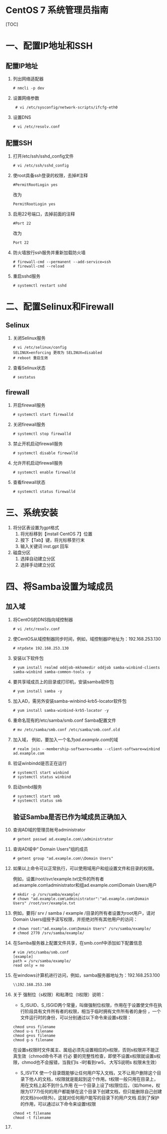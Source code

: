 # CentOS 7 系统管理员指南

[TOC]

# 	一、配置IP地址和SSH

## 配置IP地址

1. 列出网络适配器

   ```
   # nmcli -p dev
   ```

   

2. 设置网络参数 

   ```
    # vi /etc/sysconfig/network-scripts/ifcfg-eth0   
   ```

3. 设置DNS

   ```
   # vi /etc/resolv.conf
   ```
   
## 配置SSH

1. 打开/etc/ssh/sshd_config文件

   ```
   # vi /etc/ssh/sshd_config
   ```

2. 使root具备ssh登录的权限，去掉#注释

   ```
   #PermitRootLogin yes
   ```

   改为

   ```
   PermitRootLogin yes
   ```

3. 启用22号端口，去掉前面的注释

   ```
   #Port 22
   ```

   改为

   ```
   Port 22
   ```

4. 防火墙放行ssh服务并重新加载防火墙

   ```
   # firewall-cmd --permanent --add-service=ssh
   # firewall-cmd --reload
   ```

5. 重启sshd服务

   ```
   # systemctl restart sshd
   ```

   

# 二、配置Selinux和Firewall

## 	Selinux

1. 关闭Selinux服务  

   ```
   # vi /etc/selinux/config
   SELINUX=enforcing 更改为 SELINUX=disabled
   # reboot 重启生效
   ```

2. 查看Selinux状态  

   ```
   # sestatus
   ```

## firewall

1. 开启firewall服务  

   ```
   # systemctl start firewalld
   ```

   

2. 关闭firewall服务

   ```
   # systemctl stop firewalld
   ```

3. 禁止开机启动firewall服务  

   ```
   # systemctl disable firewalld
   ```

4. 允许开机启动firewall服务  

   ```
   # systemctl enable firewalld
   ```

5. 查看firewall状态  

   ```
   # systemctl status firewalld
   ```

   

# 三、系统安装

1. 将分区表设置为gpt格式
   1. 将光标移到【install CentOS 7】位置
   2. 按下【Tab】键，将光标移至行末
   3. 输入关键词 inst.gpt 回车
2. 磁盘分区
   1. 选择自动建立分区
   2. 选择手动建立分区


# 四、将Samba设置为域成员

## 加入域

1. 将CentOS的DNS指向域控制器

   ```
   # vi /etc/resolv.conf
   ```

2. 使CentOS从域控制器同步时间，例如，域控制器IP地址为：192.168.253.130

   ```
   # ntpdate 192.168.253.130
   ```

3. 安装以下软件包

   ```
   # yum install realmd oddjob-mkhomedir oddjob samba-winbind-clients samba-winbind samba-common-tools -y
   ```

4. 要共享域成员上的目录或打印机，安装samba软件包

   ```
   # yum install samba -y
   ```

5. 加入AD，需另外安装samba-winbind-krb5-locator软件包

   ```
   # yum install samba-winbind-krb5-locator -y
   ```

6. 重命名现有的/etc/samba/smb.conf Samba配置文件

   ```
   # mv /etc/samba/smb.conf /etc/samba/smb.conf.old
   ```

7. 加入域， 例如，要加入一个名为*ad.example.com*的域

   ```
   # realm join --membership-software=samba --client-software=winbind ad.example.com
   ```

8. 验证winbindd是否正在运行

   ```
   # systemctl start winbind
   # systemctl status winbind
   ```

9. 启动smbd服务

   ```
   # systemctl start smb
   # systemctl status smb
   ```

   ## 验证Samba是否已作为域成员正确加入

1. 查询AD域的管理员帐号administrator

   ```
   # getent passwd ad.example.com\\administrator
   ```

2. 查询AD域中“ Domain Users”组的成员

   ```
   # getent group "ad.example.com\\Domain Users"
   ```

12. 如果以上命令可以正常执行，可以使用域用户和组设置文件和目录的权限。

    例如，设置/root/svr/example.txt文件的所有者ad.example.com\administrator和组ad.example.com\Domain Users用户

    ```
    # mkdir -p /srv/samba/example/
    # chown "ad.example.com\administrator":"ad.example.com\Domain Users" /root/svr/example.txt
    ```

13. 例如，要将/ srv / samba / example /目录的所有者设置为root用户，请对Domain Users组授予读写权限，并拒绝对所有其他用户的访问：

    ```
    # chown root:"ad.example.com\Domain Users" /srv/samba/example/
    # chmod 2770 /srv/samba/example/
    ```

14. 在Samba服务器上配置文件共享，在smb.conf中添加如下配置信息

    ```
    # vim /etc/samba/smb.conf
    [example]
    path = /srv/samba/example/
    read only = no
    ```
    
15. 在windows计算机进行访问，例如，samba服务器地址为：192.168.253.100

    ```
    \\192.168.253.100
    ```

16. 关于 强制位（s权限）和粘滞位（t权限）说明：

    -  S_ISUID、S_ISGID两个常量，叫做强制位权限，作用在于设置使文件在执行阶段具有文件所有者的权限，相当于临时拥有文件所有者的身份 ，一个文件运行时的身份，可以分别通过以下命令来设置s权限：

      ```
      chmod u+xs filename 
      chmod u-s filename 
      chmod g+xs filename 
      chmod g-s filename 
      ```

      在设置s权限时文件属主、属组必须先设置相应的x权限，否则s权限并不能正真生效（chmod命令不进	行必	要的完整性检查，即使不设置x权限就设置s权限，chmod也不会报错，当我们ls -l时看到rwS，	大写S说明s	权限未生效）

    

    -  S_ISVTX 使一个目录既能够让任何用户写入文档，又不让用户删除这个目录下他人的文档，t权限就是能起到这个作用。t权限一般只用在目录上，用在文档上起不到什么作用
      在一个目录上设了t权限位后，（如/home，权限为1777)任何的用户都能够在这个目录下创建文档，但只能删除自己创建的文档(root除外)，这就对任何用户能写的目录下的用户文档 启到了保护的作用，可以通过以下命令来设置t权限

      ```
      chmod +t filename
      chmod -t filename
      ```

17.  
